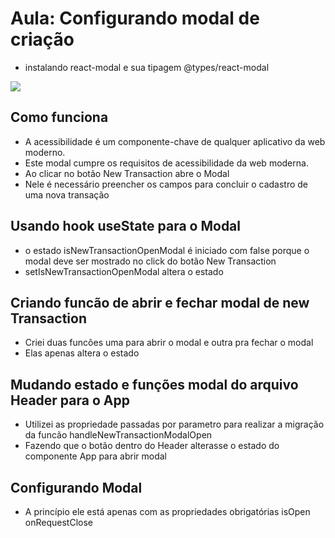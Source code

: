 # Aula: Configurando modal de criação
* instalando react-modal e sua tipagem @types/react-modal

![](https://imgur.com/J7KSwML.png)

## Como funciona
* A acessibilidade é um componente-chave de qualquer aplicativo da web moderno. 
* Este modal cumpre os requisitos de acessibilidade da web moderna.
* Ao clicar no botão New Transaction abre o Modal
* Nele é necessário preencher os campos para concluir o cadastro de uma nova transação

## Usando hook useState para o Modal
* o estado isNewTransactionOpenModal é iniciado com false porque o modal deve ser mostrado no click do botão New Transaction
* setIsNewTransactionOpenModal altera o estado

## Criando funcão de abrir e fechar modal de new Transaction
* Criei duas funcões uma para abrir o modal e outra pra fechar o modal
* Elas apenas altera o estado

## Mudando estado e funções modal do arquivo Header para o App 
* Utilizei as propriedade passadas por parametro para realizar a migração da funcão handleNewTransactionModalOpen
* Fazendo que o botão dentro do Header alterasse o estado do componente App para abrir modal

## Configurando Modal
  * A princípio ele está apenas com as propriedades obrigatórias isOpen onRequestClose




